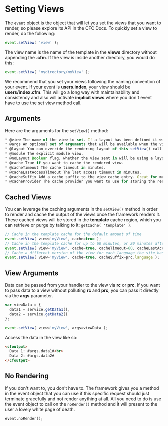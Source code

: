 # Setting Views

The <code>event</code> object is the object that will let you set the views that you want to render, so please explore its API in the CFC Docs. To quickly set a view to render, do the following:

```js
event.setView( 'view' );
```

The view name is the name of the template in the **views** directory without appending the **.cfm**. If the view is inside another directory, you would do this:

```js
event.setView( 'mydirectory/myView' );
```

We recommend that you set your views following the naming convention of your event.  If your event is **users.index**, your view should be **users/index.cfm**.  This will go a long way with maintainability and consistency and also will activate **implicit views** where you don't event have to use the set view method call.

## Arguments
Here are the arguments for the <code>setView()</code> method:

```js
* @view The name of the view to set. If a layout has been defined it will assign it, else it will assign the default layout. No extension please.
* @args An optional set of arguments that will be available when the view is rendered.
* @layout You can override the rendering layout of this setView() call if you want to. It defaults to implicit resolution or another override.
* @module The explicit module view.
* @noLayout Boolean flag, whether the view sent in will be using a layout or not. Default is false. Uses a preset layout or the default layout.
* @cache True if you want to cache the rendered view.
* @cacheTimeout The cache timeout in minutes.
* @cacheLastAccessTimeout The last access timeout in minutes.
* @cacheSuffix Add a cache suffix to the view cache entry. Great for multi-domain caching or i18n caching.
* @cacheProvider The cache provider you want to use for storing the rendered view. By default we use the 'template' cache provider.
```


## Cached Views
You can leverage the caching arguments in the <code>setView()</code> method in order to render and cache the output of the views once the framework renders it.  These cached views will be stored in the **template** cache region, which you can retrieve or purge by talking to it: <code>getCache( 'template' )</code>.

```js
// Cache in the template cache for the default amount of time
event.setView( view='myView', cache=true );
// Cache in the template cache for up to 60 minutes, or 20 minutes after the last time it's been used
event.setView( view='myView', cache=true, cacheTimeout=60, cacheLastAccessTimeout=20 );
// Cache a different version of the view for each language the site has
event.setView( view='myView', cache=true, cacheSuffix=prc.language );
```

## View Arguments
Data can be passed from your handler to the view via **rc** or **prc**. If you want to pass data to a view without polluting **rc** and **prc**, you can pass it directly via the **args** parameter.

```js
var viewData = {
  data1 = service.getData1(),
  data2 = service.getData2()
};

event.setView( view='myView', args=viewData );
```
Access the data in the view like so:

```html
<cfoutput>
  Data 1: #args.data1#<br>
  Data 2: #args.data2#
</cfoutput>
```

## No Rendering
If you don't want to, you don't have to. The framework gives you a method in the event object that you can use if this specific request should just terminate gracefully and not render anything at all. All you need to do is use the event object to call on the <code>noRender()</code> method and it will present to the user a lovely white page of death.

```
event.noRender();
```






